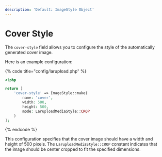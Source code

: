 ```yaml
---
description: 'Default: ImageStyle Object'
---
```


# Cover Style

The `cover-style` field allows you to configure the style of the automatically generated cover image.&#x20;

Here is an example configuration:

{% code title="config/larupload.php" %}
```php
<?php

return [
    'cover-style' => ImageStyle::make(
        name: 'cover',
        width: 500,
        height: 500,
        mode: LaruploadMediaStyle::CROP
    )
];
```
{% endcode %}

This configuration specifies that the cover image should have a width and height of 500 pixels. The `LaruploadMediaStyle::CROP` constant indicates that the image should be center cropped to fit the specified dimensions.



